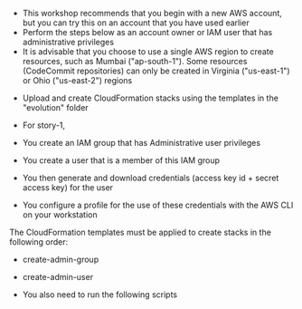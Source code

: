 
* This workshop recommends that you begin with a new AWS account, but you can try this on an account that you have used earlier
* Perform the steps below as an account owner or IAM user that has administrative privileges
* It is advisable that you choose to use a single AWS region to create resources, such as Mumbai ("ap-south-1"). Some resources (CodeCommit repositories) can only be created in Virginia ("us-east-1") or Ohio ("us-east-2") regions

- Upload and create CloudFormation stacks using the templates in the "evolution" folder
- For story-1, 

- You create an IAM group that has Administrative user privileges
- You create a user that is a member of this IAM group
- You then generate and download credentials (access key id + secret access key) for the user
- You configure a profile for the use of these credentials with the AWS CLI on your workstation

The CloudFormation templates must be applied to create stacks in the following order:
 - create-admin-group
 - create-admin-user

- You also need to run the following scripts
